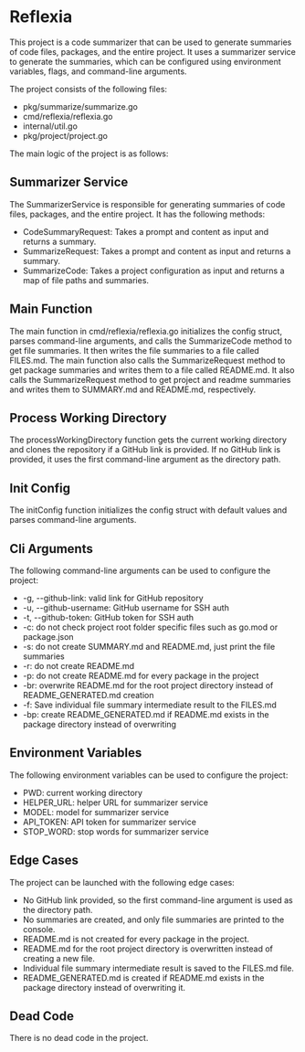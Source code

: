 # Reflexia

This project is a code summarizer that can be used to generate summaries of code files, packages, and the entire project. It uses a summarizer service to generate the summaries, which can be configured using environment variables, flags, and command-line arguments.

The project consists of the following files:

- pkg/summarize/summarize.go
- cmd/reflexia/reflexia.go
- internal/util.go
- pkg/project/project.go

The main logic of the project is as follows:

## Summarizer Service

The SummarizerService is responsible for generating summaries of code files, packages, and the entire project. It has the following methods:

- CodeSummaryRequest: Takes a prompt and content as input and returns a summary.
- SummarizeRequest: Takes a prompt and content as input and returns a summary.
- SummarizeCode: Takes a project configuration as input and returns a map of file paths and summaries.

## Main Function

The main function in cmd/reflexia/reflexia.go initializes the config struct, parses command-line arguments, and calls the SummarizeCode method to get file summaries. It then writes the file summaries to a file called FILES.md. The main function also calls the SummarizeRequest method to get package summaries and writes them to a file called README.md. It also calls the SummarizeRequest method to get project and readme summaries and writes them to SUMMARY.md and README.md, respectively.

## Process Working Directory

The processWorkingDirectory function gets the current working directory and clones the repository if a GitHub link is provided. If no GitHub link is provided, it uses the first command-line argument as the directory path.

## Init Config

The initConfig function initializes the config struct with default values and parses command-line arguments.

## Cli Arguments

The following command-line arguments can be used to configure the project:

- -g, --github-link: valid link for GitHub repository
- -u, --github-username: GitHub username for SSH auth
- -t, --github-token: GitHub token for SSH auth
- -c: do not check project root folder specific files such as go.mod or package.json
- -s: do not create SUMMARY.md and README.md, just print the file summaries
- -r: do not create README.md
- -p: do not create README.md for every package in the project
- -br: overwrite README.md for the root project directory instead of README_GENERATED.md creation
- -f: Save individual file summary intermediate result to the FILES.md
- -bp: create README_GENERATED.md if README.md exists in the package directory instead of overwriting

## Environment Variables

The following environment variables can be used to configure the project:

- PWD: current working directory
- HELPER_URL: helper URL for summarizer service
- MODEL: model for summarizer service
- API_TOKEN: API token for summarizer service
- STOP_WORD: stop words for summarizer service

## Edge Cases

The project can be launched with the following edge cases:

- No GitHub link provided, so the first command-line argument is used as the directory path.
- No summaries are created, and only file summaries are printed to the console.
- README.md is not created for every package in the project.
- README.md for the root project directory is overwritten instead of creating a new file.
- Individual file summary intermediate result is saved to the FILES.md file.
- README_GENERATED.md is created if README.md exists in the package directory instead of overwriting it.

## Dead Code

There is no dead code in the project.

